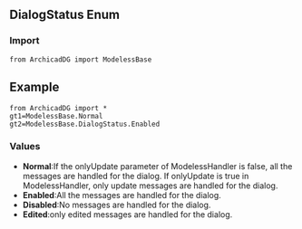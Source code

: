 ## DialogStatus Enum

### Import
```
from ArchicadDG import ModelessBase
``` 

## Example
```
from ArchicadDG import *
gt1=ModelessBase.Normal
gt2=ModelessBase.DialogStatus.Enabled
```

### Values
* **Normal**:If the onlyUpdate parameter of ModelessHandler is false, all the messages are handled for the dialog. If onlyUpdate is true in ModelessHandler, only update messages are handled for the dialog.
* **Enabled**:All the messages are handled for the dialog.
* **Disabled**:No messages are handled for the dialog.
* **Edited**:only edited messages are handled for the dialog.
